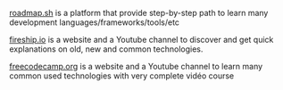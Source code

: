 [roadmap.sh](https://roadmap.sh/) is a platform that provide step-by-step path to learn many development languages/frameworks/tools/etc

[fireship.io](https://fireship.io/) is a website and a Youtube channel to discover and get quick explanations on old, new and common technologies.

[freecodecamp.org](https://www.freecodecamp.org/) is a website and a Youtube channel to learn many common used technologies with very complete vidéo course